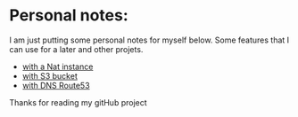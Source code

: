 # Personal notes:

I am just putting some personal notes for myself below.
Some features that I can use for a later and other projets.

- [with a Nat instance](docs/terraform_nat_instance.md)
- [with S3 bucket](docs/terraform_s3.md)
- [with DNS Route53](docs/terraform_dns.md) 

Thanks for reading my gitHub project
